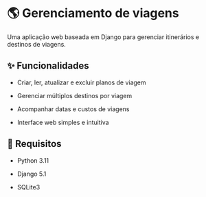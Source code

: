 # 🌎 Gerenciamento de viagens
Uma aplicação web baseada em Django para gerenciar itinerários e destinos de viagens.

## ✨ Funcionalidades
- Criar, ler, atualizar e excluir planos de viagem

- Gerenciar múltiplos destinos por viagem

- Acompanhar datas e custos de viagens

- Interface web simples e intuitiva

## 🔧 Requisitos
- Python 3.11

- Django 5.1

- SQLite3
